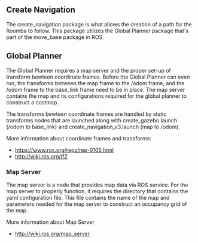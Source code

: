 ## Create Navigation

The create_navigation package is what allows the creation of a path for the Roomba to follow. This package utilizes the Global Planner package that's part of the move_base package in ROS. 

## Global Planner

The Global Planner requires a map server and the proper set-up of transform bewteen coordinate frames. Before the Global Planner can even run, the transforms between the map frame to the /odom frame, and the /odom frame to the base_link frame need to be in place. The map server contains the map and its configurations required for the global planner to construct a costmap. 

The transforms bewteen coordinate frames are handled by static transforms nodes that are launched along with create_gazebo.launch (/odom to base_link) and create_navigation_v3.launch (map to /odom).


More information about coordinate frames and transforms:
  - https://www.ros.org/reps/rep-0105.html
  - http://wiki.ros.org/tf2

### Map Server
The map server is a node that provides map data via ROS service. For the map server to properly function, it requires the directory that contains the yaml configuration file. This file contains the name of the map and parameters needed for the map server to construct an occupancy grid of the map.



More information about Map Server
  - http://wiki.ros.org/map_server

